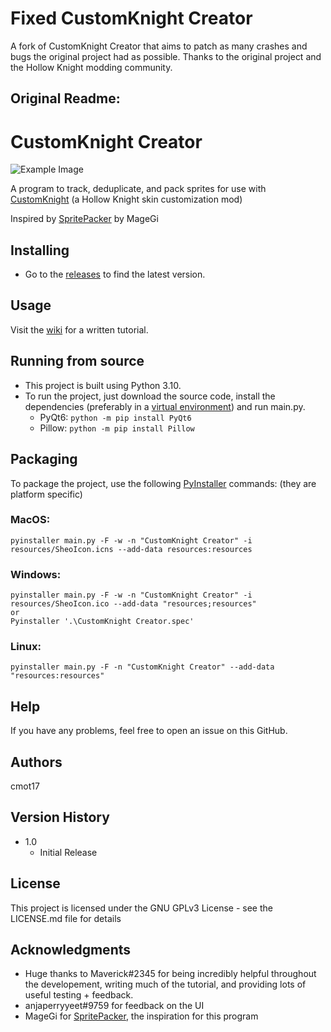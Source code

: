 # Fixed CustomKnight Creator

A fork of CustomKnight Creator that aims to patch as many crashes and bugs the original project had as possible.
Thanks to the original project and the Hollow Knight modding community.

Original Readme:
-----
# CustomKnight Creator

![Example Image](docs/readme_example.png)

A program to track, deduplicate, and pack sprites for use with [CustomKnight](https://github.com/PrashantMohta/HollowKnight.CustomKnight) (a Hollow Knight skin customization mod)

Inspired by [SpritePacker](https://github.com/magegihk/HollowKnight.SpritePacker) by MageGi

## Installing

* Go to the [releases](https://github.com/cmot17/CustomKnight-Creator/releases) to find the latest version.

## Usage


Visit the [wiki](https://github.com/cmot17/CustomKnight-Creator/wiki) for a written tutorial.


## Running from source

* This project is built using Python 3.10.
* To run the project, just download the source code, install the dependencies (preferably in a [virtual environment](https://docs.python.org/3/tutorial/venv.html)) and run main.py.
    * PyQt6: `python -m pip install PyQt6`
    * Pillow: `python -m pip install Pillow`

## Packaging

To package the project, use the following [PyInstaller](https://github.com/pyinstaller/pyinstaller) commands: (they are platform specific)

### MacOS:
```
pyinstaller main.py -F -w -n "CustomKnight Creator" -i resources/SheoIcon.icns --add-data resources:resources
```
### Windows:
```
pyinstaller main.py -F -w -n "CustomKnight Creator" -i resources/SheoIcon.ico --add-data "resources;resources"
or 
Pyinstaller '.\CustomKnight Creator.spec'
```
### Linux:
```
pyinstaller main.py -F -n "CustomKnight Creator" --add-data "resources:resources"
```

## Help

If you have any problems, feel free to open an issue on this GitHub.

## Authors
cmot17

## Version History

* 1.0
    * Initial Release

## License

This project is licensed under the GNU GPLv3 License - see the LICENSE.md file for details

## Acknowledgments

* Huge thanks to Maverick#2345 for being incredibly helpful throughout the developement, writing much of the tutorial, and providing lots of useful testing + feedback.
* anjaperryyeet#9759 for feedback on the UI
* MageGi for [SpritePacker](https://github.com/magegihk/HollowKnight.SpritePacker), the inspiration for this program
